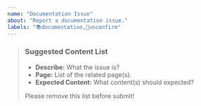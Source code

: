 ```yaml
---
name: "Documentation Issue"
about: "Report a documentation issue."
labels: "📚documentation,🔵unconfirm"
---
```

> ### Suggested Content List
>
> - **Describe:** What the issue is?
> - **Page:** List of the related page(s).
> - **Expected Content:** What content(s) should expected?
>
> Please remove this list before submit!
